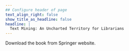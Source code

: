 ```yaml
---
## Configure header of page
text_align_right: false
show_title_as_headline: false
headline: |
  Text Mining: An Uncharted Territory for Librarians
---
```


<!-- this is a subheadline -->
Download the book from Springer website.
